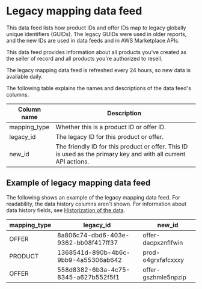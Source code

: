 # Legacy mapping data feed<a name="data-feed-legacy-mapping"></a>

This data feed lists how product IDs and offer IDs map to legacy globally unique identifiers \(GUIDs\)\. The legacy GUIDs were used in older reports, and the new IDs are used in data feeds and in AWS Marketplace APIs\.

This data feed provides information about all products you've created as the seller of record and all products you're authorized to resell\.

The legacy mapping data feed is refreshed every 24 hours, so new data is available daily\.

The following table explains the names and descriptions of the data feed's columns\. 


| Column name  | Description  | 
| --- | --- | 
| mapping\_type | Whether this is a product ID or offer ID\.  | 
| legacy\_id | The legacy ID for this product or offer\. | 
| new\_id | The friendly ID for this product or offer\. This ID is used as the primary key and with all current API actions\.  | 

## Example of legacy mapping data feed<a name="data-feed-legacy-mapping-sample-data"></a>

The following shows an example of the legacy mapping data feed\. For readability, the data history columns aren't shown\. For information about data history fields, see [Historization of the data](data-feed-service.md#data-feed-historization)\.


| mapping\_type | legacy\_id  | new\_id | 
| --- | --- | --- | 
| OFFER | 8a806c74\-dbd6\-403e\-9362\-bb08f417ff37 | offer\-dacpxznflfwin | 
| PRODUCT | 1368541d\-890b\-4b6c\-9bb9\-4a55306ab642 | prod\-o4grxfafcxxxy | 
| OFFER | 558d8382\-6b3a\-4c75\-8345\-a627b552f5f1 | offer\-gszhmle5npzip | 

